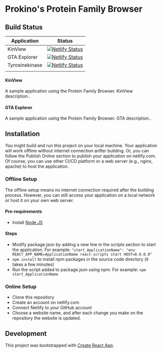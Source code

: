# Prokino's Protein Family Browser

## Build Status

|  Application 	|  Status 	|
|---	|---	|
|   KinView	|   [![Netlify Status](https://api.netlify.com/api/v1/badges/b4c08ab1-96fd-4caf-ab62-54bd1fe3bd1b/deploy-status)](https://app.netlify.com/sites/uga-kinview/deploys)|
|   GTA Explorer	|   [![Netlify Status](https://api.netlify.com/api/v1/badges/08f203b3-bdd8-4931-b464-86d37e51acf4/deploy-status)](https://app.netlify.com/sites/uga-gta/deploys)	|
|   Tyrosinekinase	|  [![Netlify Status](https://api.netlify.com/api/v1/badges/9255ffc6-82fb-4eb6-ad37-56d67e52766d/deploy-status)](https://app.netlify.com/sites/uga-tyrosinekinase/deploys)|
|   	|   	|


#### KinView 
A sample application using the Protein Family Browser. KinView description..

#### GTA Explorer 
A sample application using the Protein Family Browser. GTA description..

## Installation
You might build and run this project on your local machine. Your application will work offline without internet connection anfter building. Or, you can follow the Publish Online section to publish your application on netlify.com. Of course, you can use other CI/CD platform or a web server (e.g., nginx, apache) to host the application.

### Offline Setup
The offline setup means no internet connection required after the building process. However, you can still access your application on a local network or host it on your own web server.

#### Pre-requirements
- Install [Node JS](https://nodejs.org/en/download/)
#### Steps
- Modify package.json by adding a new line in the scripts section to start the application. For example: 
`"start_ApplicationName": "env REACT_APP_NAME=ApplicationName react-scripts start HOST=0.0.0.0"`
- `npm install` to install npm packages in the source code directory (it takes a few minutes)
- Run the script added to package.json using npm. For example: `npm start_ApplicationName`

### Online Setup
- Clone this repository
- Create an account on netlify.com
- Connect Netlify to your GitHub account
- Choose a website name, and after each change you make on the repository the website is updated.


## Development
This project was bootstrapped with [Create React App](https://github.com/facebook/create-react-app).


